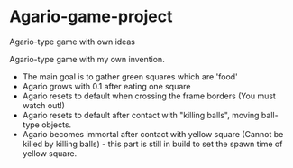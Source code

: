 # Agario-game-project
Agario-type game with own ideas

Agario-type game with my own invention. 

- The main goal is to gather green squares which are 'food'
- Agario grows with 0.1 after eating one square
- Agario resets to default when crossing the frame borders (You must watch out!)
- Agario resets to default after contact with "killing balls", moving ball-type objects.
- Agario becomes immortal after contact with yellow square (Cannot be killed by killing balls) - this part is still in build to set the spawn time of yellow square.
